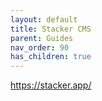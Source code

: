 ```yaml
---
layout: default
title: Stacker CMS
parent: Guides
nav_order: 90
has_children: true
---
```


https://stacker.app/
